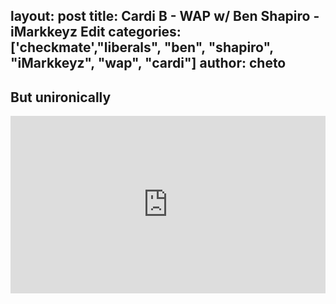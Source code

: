 layout: post
title: Cardi B - WAP w/ Ben Shapiro - iMarkkeyz Edit
categories: ['checkmate',"liberals", "ben", "shapiro", "iMarkkeyz", "wap", "cardi"]
author: cheto
---

## But unironically

<style>.embed-container { position: relative; padding-bottom: 56.25%; height: 0; overflow: hidden; max-width: 100%; } .embed-container iframe, .embed-container object, .embed-container embed { position: absolute; top: 0; left: 0; width: 100%; height: 100%; }</style><div class='embed-container'><iframe src='https://www.youtube.com/embed/BVco0KHQei4' frameborder='0' allowfullscreen></iframe></div>
